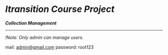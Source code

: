 # _Itransition Course Project_ 
***_Collection Management_***                           
<hr/>

*!Note: Only admin can manage users.*

mail: admin@gmail.com
password: root123
